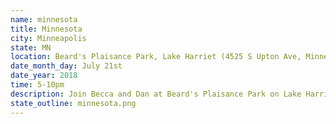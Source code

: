 ```yaml
---
name: minnesota
title: Minnesota
city: Minneapolis
state: MN
location: Beard's Plaisance Park, Lake Harriet (4525 S Upton Ave, Minneapolis, MN 55410)
date_month_day: July 21st
date_year: 2018
time: 5-10pm
description: Join Becca and Dan at Beard's Plaisance Park on Lake Harriet between 5-10pm for an informal "open-house" picnic. All are welcome :)<br><br><b>Other Info</b><br>Attire: Informal, think summer picnic (e.g. shorts & t-shirt)<br>Food: We'll provide snacks, drinks and dinner for all!<br>Parking: There are a only a handful of parking spots right by the park so you may need to walk a little from parking spots along W Lake Harriet Pkwy. There's also street parking on the street above the gazebo, near 46th St W and Upton Ave S.
state_outline: minnesota.png
---
```

